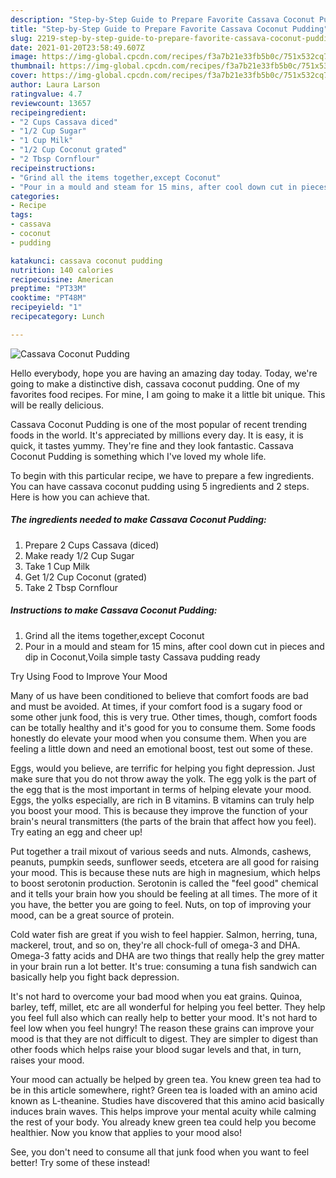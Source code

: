 ```yaml
---
description: "Step-by-Step Guide to Prepare Favorite Cassava Coconut Pudding"
title: "Step-by-Step Guide to Prepare Favorite Cassava Coconut Pudding"
slug: 2219-step-by-step-guide-to-prepare-favorite-cassava-coconut-pudding
date: 2021-01-20T23:58:49.607Z
image: https://img-global.cpcdn.com/recipes/f3a7b21e33fb5b0c/751x532cq70/cassava-coconut-pudding-recipe-main-photo.jpg
thumbnail: https://img-global.cpcdn.com/recipes/f3a7b21e33fb5b0c/751x532cq70/cassava-coconut-pudding-recipe-main-photo.jpg
cover: https://img-global.cpcdn.com/recipes/f3a7b21e33fb5b0c/751x532cq70/cassava-coconut-pudding-recipe-main-photo.jpg
author: Laura Larson
ratingvalue: 4.7
reviewcount: 13657
recipeingredient:
- "2 Cups Cassava diced"
- "1/2 Cup Sugar"
- "1 Cup Milk"
- "1/2 Cup Coconut grated"
- "2 Tbsp Cornflour"
recipeinstructions:
- "Grind all the items together,except Coconut"
- "Pour in a mould and steam for 15 mins, after cool down cut in pieces and dip in Coconut,Voila simple tasty Cassava pudding ready"
categories:
- Recipe
tags:
- cassava
- coconut
- pudding

katakunci: cassava coconut pudding 
nutrition: 140 calories
recipecuisine: American
preptime: "PT33M"
cooktime: "PT48M"
recipeyield: "1"
recipecategory: Lunch

---
```



![Cassava Coconut Pudding](https://img-global.cpcdn.com/recipes/f3a7b21e33fb5b0c/751x532cq70/cassava-coconut-pudding-recipe-main-photo.jpg)

Hello everybody, hope you are having an amazing day today. Today, we're going to make a distinctive dish, cassava coconut pudding. One of my favorites food recipes. For mine, I am going to make it a little bit unique. This will be really delicious.

Cassava Coconut Pudding is one of the most popular of recent trending foods in the world. It's appreciated by millions every day. It is easy, it is quick, it tastes yummy. They're fine and they look fantastic. Cassava Coconut Pudding is something which I've loved my whole life.




To begin with this particular recipe, we have to prepare a few ingredients. You can have cassava coconut pudding using 5 ingredients and 2 steps. Here is how you can achieve that.

<!--inarticleads1-->

##### The ingredients needed to make Cassava Coconut Pudding:

1. Prepare 2 Cups Cassava (diced)
1. Make ready 1/2 Cup Sugar
1. Take 1 Cup Milk
1. Get 1/2 Cup Coconut (grated)
1. Take 2 Tbsp Cornflour




<!--inarticleads2-->

##### Instructions to make Cassava Coconut Pudding:

1. Grind all the items together,except Coconut
1. Pour in a mould and steam for 15 mins, after cool down cut in pieces and dip in Coconut,Voila simple tasty Cassava pudding ready




Try Using Food to Improve Your Mood


Many of us have been conditioned to believe that comfort foods are bad and must be avoided. At times, if your comfort food is a sugary food or some other junk food, this is very true. Other times, though, comfort foods can be totally healthy and it's good for you to consume them. Some foods honestly do elevate your mood when you consume them. When you are feeling a little down and need an emotional boost, test out some of these.

Eggs, would you believe, are terrific for helping you fight depression. Just make sure that you do not throw away the yolk. The egg yolk is the part of the egg that is the most important in terms of helping elevate your mood. Eggs, the yolks especially, are rich in B vitamins. B vitamins can truly help you boost your mood. This is because they improve the function of your brain's neural transmitters (the parts of the brain that affect how you feel). Try eating an egg and cheer up!

Put together a trail mixout of various seeds and nuts. Almonds, cashews, peanuts, pumpkin seeds, sunflower seeds, etcetera are all good for raising your mood. This is because these nuts are high in magnesium, which helps to boost serotonin production. Serotonin is called the "feel good" chemical and it tells your brain how you should be feeling at all times. The more of it you have, the better you are going to feel. Nuts, on top of improving your mood, can be a great source of protein.

Cold water fish are great if you wish to feel happier. Salmon, herring, tuna, mackerel, trout, and so on, they're all chock-full of omega-3 and DHA. Omega-3 fatty acids and DHA are two things that really help the grey matter in your brain run a lot better. It's true: consuming a tuna fish sandwich can basically help you fight back depression. 

It's not hard to overcome your bad mood when you eat grains. Quinoa, barley, teff, millet, etc are all wonderful for helping you feel better. They help you feel full also which can really help to better your mood. It's not hard to feel low when you feel hungry! The reason these grains can improve your mood is that they are not difficult to digest. They are simpler to digest than other foods which helps raise your blood sugar levels and that, in turn, raises your mood.

Your mood can actually be helped by green tea. You knew green tea had to be in this article somewhere, right? Green tea is loaded with an amino acid known as L-theanine. Studies have discovered that this amino acid basically induces brain waves. This helps improve your mental acuity while calming the rest of your body. You already knew green tea could help you become healthier. Now you know that applies to your mood also!

See, you don't need to consume all that junk food when you want to feel better! Try some of these instead!

